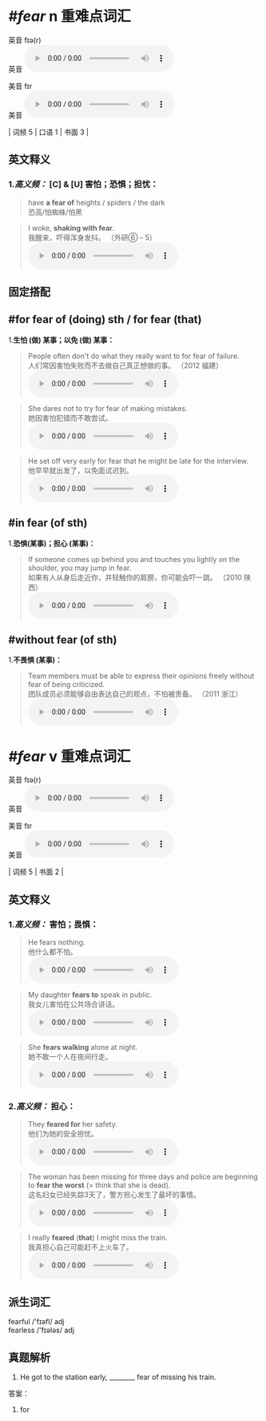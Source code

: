 # ***\#fear*** n  重难点词汇
英音 fɪə(r)  
英音
<audio src="./media/fear-B.aac" controls="controls"></audio>

美音 fɪr  
美音
<audio src="./media/fear.aac" controls="controls"></audio>



| 词频 5 | 口语 1 | 书面 3 |  

英文释义
---
### 1.*高义频：* **[C] & [U] 害怕；恐惧；担忧：**  

 > have **a fear of** heights / spiders / the dark  
 > 恐高/怕蜘蛛/怕黑    

 > I woke, **shaking with fear**.  
 > 我醒来，吓得浑身发抖。  （外研⑥ – 5）  
<audio src="./media/fear-2.aac" controls="controls"></audio>


固定搭配
---
## \#for fear of (doing) sth / for fear (that)
1.**生怕 (做) 某事；以免 (做) 某事：**  

 > People often don't do what they really want to for fear of failure.  
 > 人们常因害怕失败而不去做自己真正想做的事。  （2012 福建）  
<audio src="./media/fear-3.aac" controls="controls"></audio>

 > She dares not to try for fear of making mistakes.  
 > 她因害怕犯错而不敢尝试。    
<audio src="./media/fear-4.aac" controls="controls"></audio>

 > He set off very early for fear that he might be late for the interview.   
 > 他早早就出发了，以免面试迟到。    
<audio src="./media/fear-5.aac" controls="controls"></audio>

## \#in fear (of sth)
1.**恐惧(某事)；担心 (某事)：**  

 > If someone comes up behind you and touches you lightly on the shoulder, you may jump in fear.  
 > 如果有人从身后走近你，并轻触你的肩膀，你可能会吓一跳。  （2010 陕西）  
<audio src="./media/fear50.aac" controls="controls"></audio>

## \#without fear (of sth)
1.**不畏惧 (某事)：**  

 > Team members must be able to express their opinions freely without fear of being criticized.  
 > 团队成员必须能够自由表达自己的观点，不怕被责备。  （2011 浙江）  
<audio src="./media/fear-6.aac" controls="controls"></audio>


# ***\#fear*** v  重难点词汇
英音 fɪə(r)  
英音
<audio src="./media/fear-B.aac" controls="controls"></audio>

美音 fɪr  
美音
<audio src="./media/fear.aac" controls="controls"></audio>



| 词频 5 | 书面 2 |  

英文释义
---
### 1.*高义频：* **害怕；畏惧：**  

 > He fears nothing.  
 > 他什么都不怕。    
<audio src="./media/fear-7.aac" controls="controls"></audio>

 > My daughter **fears to** speak in public.  
 > 我女儿害怕在公共场合讲话。    
<audio src="./media/fear-8.aac" controls="controls"></audio>

 > She **fears walking** alone at night.  
 > 她不敢一个人在夜间行走。    
<audio src="./media/fear-9.aac" controls="controls"></audio>

### 2.*高义频：* **担心：**  

 > They **feared for** her safety.  
 > 他们为她的安全担忧。    
<audio src="./media/fear-10.aac" controls="controls"></audio>

 > The woman has been missing for three days and police are beginning to **fear the worst** (= think that she is dead).  
 > 这名妇女已经失踪3天了，警方担心发生了最坏的事情。    
<audio src="./media/The woman has been missing317补录 _AAC.aac" controls="controls"></audio>

 > I really **feared** (**that**) I might miss the train.  
 > 我真担心自己可能赶不上火车了。    
<audio src="./media/I really feared (that)317补录_AAC.aac" controls="controls"></audio>


派生词汇
---
fearful /'fɪəfl/ adj   
fearless /'fɪələs/ adj   

真题解析
---
1. He got to the station early, ________ fear of missing his train.  

答案：
1. for  

